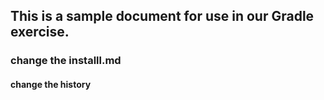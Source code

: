 ##  This is a sample document for use in our Gradle exercise.
### change the installl.md
#### change the history